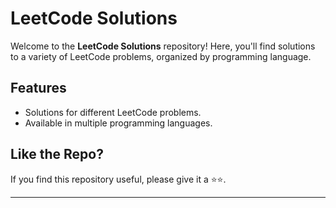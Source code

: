 # LeetCode Solutions

Welcome to the **LeetCode Solutions** repository! Here, you'll find solutions to a variety of LeetCode problems, organized by programming language.

## Features

- Solutions for different LeetCode problems.
- Available in multiple programming languages.


## Like the Repo?

If you find this repository useful, please give it a ⭐️⭐️.

---

